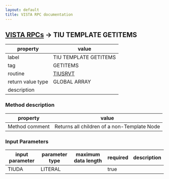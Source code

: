 ```yaml
---
layout: default
title: VISTA RPC documentation
---
```




## [VISTA RPCs](TableOfContent.md) &#8594; TIU TEMPLATE GETITEMS 

 property | value 
--- | --- 
 label | TIU TEMPLATE GETITEMS
 tag | GETITEMS
 routine | [TIUSRVT](http://code.osehra.org/dox/Routine_TIUSRVT_source.html)
 return value type | GLOBAL ARRAY
 description | 


### Method description

 property | value 
--- | --- 
 Method comment | Returns all children of a non-Template Node

### Input Parameters

| input parameter | parameter type | maximum data length | required | description | 
| --- | --- | --- | --- | --- | 
| TIUDA | LITERAL |  | true |  | 